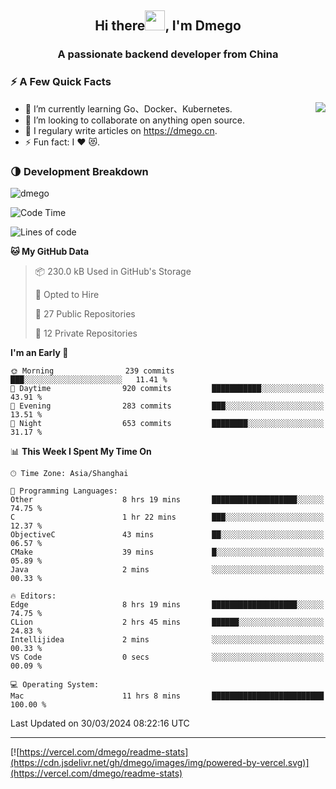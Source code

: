 <h2 align="center">Hi there<img src="https://cdn.jsdelivr.net/gh/dmego/images/img/Hi.gif" height="32" />, I'm Dmego </h2>
<h3 align="center">A passionate backend developer from China</h3>

### ⚡️ A Few Quick Facts

<img align="right" src="https://readme-stats-dmego.vercel.app/api?username=dmego&show_icons=true&icon_color=1573B3&hide_title=true&text_color=718096&bg_color=00000000&hide_border=true"/>

<ul>
    <li> 🌱 I’m currently learning Go、Docker、Kubernetes.</li>
    <li> 👯 I’m looking to collaborate on anything open source.</li>
    <li> 📝 I regulary write articles on <a href="https://dmego.cn">https://dmego.cn</a>.</li>
    <li> ⚡ Fun fact: I ❤️ 😻.</li>
</ul>

### 🌗 Development Breakdown

<img src="https://komarev.com/ghpvc/?username=dmego" alt="dmego" />

<!--START_SECTION:waka-->
![Code Time](http://img.shields.io/badge/Code%20Time-2%2C632%20hrs%2035%20mins-blue)

![Lines of code](https://img.shields.io/badge/From%20Hello%20World%20I%27ve%20Written-687.3%20thousand%20lines%20of%20code-blue)

**🐱 My GitHub Data** 

> 📦 230.0 kB Used in GitHub's Storage 
 > 
> 💼 Opted to Hire
 > 
> 📜 27 Public Repositories 
 > 
> 🔑 12 Private Repositories 
 > 
**I'm an Early 🐤** 

```text
🌞 Morning                239 commits         ███░░░░░░░░░░░░░░░░░░░░░░   11.41 % 
🌆 Daytime                920 commits         ███████████░░░░░░░░░░░░░░   43.91 % 
🌃 Evening                283 commits         ███░░░░░░░░░░░░░░░░░░░░░░   13.51 % 
🌙 Night                  653 commits         ████████░░░░░░░░░░░░░░░░░   31.17 % 
```


📊 **This Week I Spent My Time On** 

```text
🕑︎ Time Zone: Asia/Shanghai

💬 Programming Languages: 
Other                    8 hrs 19 mins       ███████████████████░░░░░░   74.75 % 
C                        1 hr 22 mins        ███░░░░░░░░░░░░░░░░░░░░░░   12.37 % 
ObjectiveC               43 mins             ██░░░░░░░░░░░░░░░░░░░░░░░   06.57 % 
CMake                    39 mins             █░░░░░░░░░░░░░░░░░░░░░░░░   05.89 % 
Java                     2 mins              ░░░░░░░░░░░░░░░░░░░░░░░░░   00.33 % 

🔥 Editors: 
Edge                     8 hrs 19 mins       ███████████████████░░░░░░   74.75 % 
CLion                    2 hrs 45 mins       ██████░░░░░░░░░░░░░░░░░░░   24.83 % 
Intellijidea             2 mins              ░░░░░░░░░░░░░░░░░░░░░░░░░   00.33 % 
VS Code                  0 secs              ░░░░░░░░░░░░░░░░░░░░░░░░░   00.09 % 

💻 Operating System: 
Mac                      11 hrs 8 mins       █████████████████████████   100.00 % 
```


 Last Updated on 30/03/2024 08:22:16 UTC
<!--END_SECTION:waka-->

---

[![https://vercel.com/dmego/readme-stats](https://cdn.jsdelivr.net/gh/dmego/images/img/powered-by-vercel.svg)](https://vercel.com/dmego/readme-stats)

